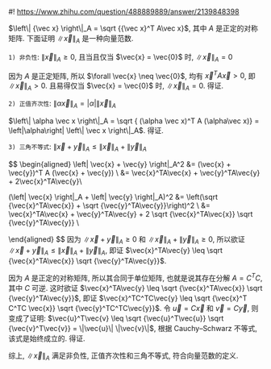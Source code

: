 #! https://www.zhihu.com/question/488889889/answer/2139848398

[//]: # (Answer URL: https://www.zhihu.com/question/488889889/answer/2139848398)
[//]: # (正定矩阵范数的证明?)
[//]: # (Author Name: https://www.zhihu.com/people/quarrying")


$\left\| {\vec x} \right\|_A = \sqrt {{\vec x}^T A\vec x}$, 其中 $A$ 是正定的对称矩阵. 下面证明 $\left\| {\vec x} \right\|_A$ 是一种向量范数.

`1) 非负性`: $\left\| {\vec x} \right\|_A \geq 0$, 且当且仅当 $\vec{x} = \vec{0}$ 时, $\left\| {\vec x} \right\|_A = 0$

因为 $A$ 是正定矩阵, 所以 $\forall \vec{x} \neq \vec{0}$, 均有 ${\vec x}^T A\vec x > 0$, 即 $\left\| {\vec x} \right\|_A > 0$. 且易得仅当 $\vec{x} = \vec{0}$ 时, $\left\| {\vec x} \right\|_A = 0$. 得证.

`2) 正值齐次性`: $\left\| \alpha \vec x \right\|_A = \left|\alpha\right| \left\| \vec x \right\|_A$

$\left\| \alpha \vec x \right\|_A = \sqrt { (\alpha \vec x)^T A (\alpha\vec x)} = \left|\alpha\right| \left\| \vec x \right\|_A$. 得证.

`3) 三角不等式`: $\left\| \vec{x} + \vec{y} \right\|_A \leq \left\| \vec{x} \right\|_A + \left\| \vec{y} \right\|_A$

$$
\begin{aligned}
\left\| \vec{x} + \vec{y} \right\|_A^2
&=  (\vec{x} + \vec{y})^T A (\vec{x} + \vec{y}) \\
&=  \vec{x}^TA\vec{x} + \vec{y}^TA\vec{y} + 2\vec{x}^TA\vec{y}\\

(\left\| \vec{x} \right\|_A + \left\| \vec{y} \right\|_A)^2
&= \left(\sqrt {\vec{x}^TA\vec{x}} + \sqrt {\vec{y}^TA\vec{y}}\right)^2 \\
&= \vec{x}^TA\vec{x} + \vec{y}^TA\vec{y} + 2 \sqrt {\vec{x}^TA\vec{x}} \sqrt {\vec{y}^TA\vec{y}} \\

\end{aligned}
$$
因为 $\left\| \vec{x} + \vec{y} \right\|_A \geq 0$ 和 $\left\| \vec{x} \right\|_A + \left\| \vec{y} \right\|_A \geq 0$, 所以欲证 $\left\| \vec{x} + \vec{y} \right\|_A \leq \left\| \vec{x} \right\|_A + \left\| \vec{y} \right\|_A$, 即证 $\vec{x}^TA\vec{y} \leq \sqrt {\vec{x}^TA\vec{x}} \sqrt {\vec{y}^TA\vec{y}}$.

因为 $A$ 是正定的对称矩阵, 所以其合同于单位矩阵, 也就是说其存在分解 $A=C^TC$, 其中 $C$ 可逆. 这时欲证 $\vec{x}^TA\vec{y} \leq \sqrt {\vec{x}^TA\vec{x}} \sqrt {\vec{y}^TA\vec{y}}$, 即证 $\vec{x}^TC^TC\vec{y} \leq \sqrt {\vec{x}^T C^TC \vec{x}} \sqrt {\vec{y}^TC^TC\vec{y}}$. 令 $\vec{u}=C\vec{x}$ 和 $\vec{v}=C\vec{y}$, 则变成了证明: $\vec{u}^T\vec{v} \leq \sqrt {\vec{u}^T\vec{u}} \sqrt {\vec{v}^T\vec{v}} = \|\vec{u}\| \|\vec{v}\|$, 根据 Cauchy–Schwarz 不等式, 该式是始终成立的. 得证.

综上, $\left\| {\vec x} \right\|_A$ 满足非负性, 正值齐次性和三角不等式, 符合向量范数的定义.

